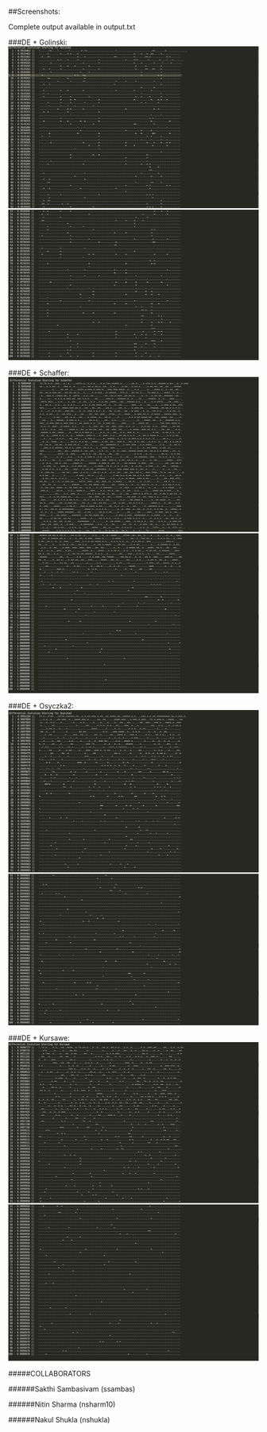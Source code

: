 ##Screenshots:

Complete output available in output.txt

###DE + Golinski:
<img src="/imgs/DE_1.png">
<img src="/imgs/DE_2.png">


###DE + Schaffer:
<img src="/imgs/DE_3.png">
<img src="/imgs/DE_4.png">

###DE + Osyczka2:
<img src="/imgs/DE_5.png">
<img src="/imgs/DE_6.png">

###DE + Kursawe:
<img src="/imgs/DE_7.png">
<img src="/imgs/DE_8.png">


#####COLLABORATORS

######Sakthi Sambasivam (ssambas)

######Nitin Sharma (nsharm10)

######Nakul Shukla (nshukla)
